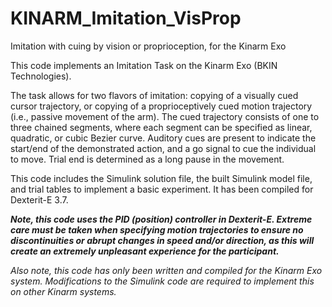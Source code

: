 # KINARM_Imitation_VisProp
Imitation with cuing by vision or proprioception, for the Kinarm Exo

This code implements an Imitation Task on the Kinarm Exo (BKIN Technologies).

The task allows for two flavors of imitation: copying of a visually cued cursor trajectory, or copying of a proprioceptively cued motion trajectory (i.e., passive movement of the arm). The cued trajectory consists of one to three chained segments, where each segment can be specified as linear, quadratic, or cubic Bezier curve. Auditory cues are present to indicate the start/end of the demonstrated action, and a go signal to cue the individual to move. Trial end is determined as a long pause in the movement.

This code includes the Simulink solution file, the built Simulink model file, and trial tables to implement a basic experiment. It has been compiled for Dexterit-E 3.7.

***Note, this code uses the PID (position) controller in Dexterit-E. Extreme care must be taken when specifying motion trajectories to ensure no discontinuities or abrupt changes in speed and/or direction, as this will create an extremely unpleasant experience for the participant.***

*Also note, this code has only been written and compiled for the Kinarm Exo system. Modifications to the Simulink code are required to implement this on other Kinarm systems.*
